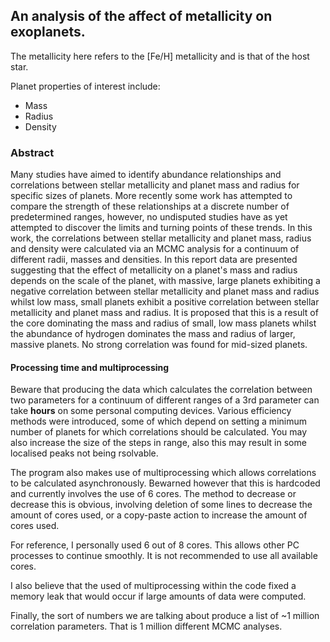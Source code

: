 ## An analysis of the affect of metallicity on exoplanets.

The metallicity here refers to the \[Fe/H\] metallicity and is that of the host star.

Planet properties of interest include:
- Mass
- Radius
- Density

### Abstract
Many studies have aimed to identify abundance relationships and correlations between stellar metallicity and planet mass and radius for specific sizes of planets. More recently some work has attempted to compare the strength of these relationships at a discrete number of predetermined ranges, however, no undisputed studies have as yet attempted to discover the limits and turning points of these trends. In this work, the correlations between stellar metallicity and planet mass, radius and density were calculated via an MCMC analysis for a continuum of different radii, masses and densities. In this report data are presented suggesting that the effect of metallicity on a planet's mass and radius depends on the scale of the planet, with massive, large planets exhibiting a negative correlation between stellar metallicity and planet mass and radius whilst low mass, small planets exhibit a positive correlation between stellar metallicity and planet mass and radius. It is proposed that this is a result of the core dominating the mass and radius of small, low mass planets whilst the abundance of hydrogen dominates the mass and radius of larger, massive planets. No strong correlation was found for mid-sized planets.

#### Processing time and multiprocessing
Beware that producing the data which calculates the correlation between two parameters for a continuum of different ranges of a 3rd parameter can take **hours** on some personal computing devices. Various efficiency methods were introduced, some of which depend on setting a minimum number of planets for which correlations should be calculated. You may also increase the size of the steps in range, also this may result in some localised peaks not being rsolvable.

The program also makes use of multiprocessing which allows correlations to be calculated asynchronously. Bewarned however that this is hardcoded and currently involves the use of 6 cores. The method to decrease or decrease this is obvious, involving deletion of some lines to decrease the amount of cores used, or a copy-paste action to increase the amount of cores used.

For reference, I personally used 6 out of 8 cores. This allows other PC processes to continue smoothly. It is not recommended to use all available cores.

I also believe that the used of multiprocessing within the code fixed a memory leak that would occur if large amounts of data were computed.

Finally, the sort of numbers we are talking about produce a list of ~1 million correlation parameters. That is 1 million different MCMC analyses.
